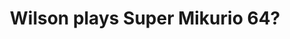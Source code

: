 ---
title: "Wilson plays Super Mikurio 64?"
streamDate: 1-3-2025
game: "Super Mario 64"
gameCoverURL: "https://images.igdb.com/igdb/image/upload/t_cover_big/co721v.webp"
vodUrl: "https://www.youtube.com/watch?v=dYrfIRmufFQ"
thumbnail: "https://img.youtube.com/vi/dYrfIRmufFQ/maxresdefault.jpg"
duration: "3:24:15"
chatReplayURL: "https://gist.githubusercontent.com/TheLtWilson/9e173c8913510a7c92d18889f57550d1/raw/f4e17271e28a0f238f8547937336dcef55e2a934/1-3-25.json"
---